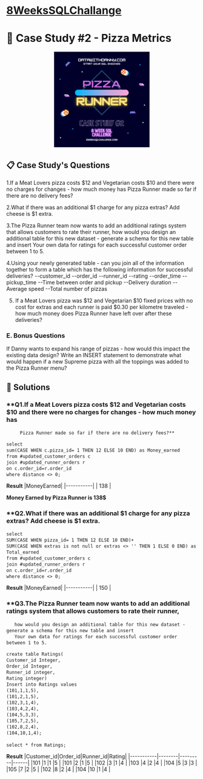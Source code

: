 # [8WeeksSQLChallange](https://github.com/sweety21-coder/8WeekSQLChallange)
# 🍕 Case Study #2 - Pizza Metrics
<p align="center">
<img src= "https://github.com/sweety21-coder/8WeekSQLChallange/blob/main/IMG/Pizza%20Runner.png?raw=true" width=50%,height=50%>

 ## 📋 Case Study's Questions

  1.If a Meat Lovers pizza costs $12 and Vegetarian costs $10 and there were no charges for changes - how much money has 
  Pizza Runner made so far if there are no delivery fees?

 2.What if there was an additional $1 charge for any pizza extras?
  Add cheese is $1 extra.

 3.The Pizza Runner team now wants to add an additional ratings system that allows customers to rate their runner,
  how would you design an additional table for this new dataset - generate a schema for this new table and insert 
  Your own data for ratings for each successful customer order between 1 to 5.

 4.Using your newly generated table - can you join all of the information together to form a table which has the following information
  for successful deliveries?
--customer_id
--order_id
--runner_id
--rating
--order_time
--pickup_time
--Time between order and pickup
--Delivery duration
--Average speed
--Total number of pizzas

5. If a Meat Lovers pizza was $12 and Vegetarian $10 fixed prices with no cost for extras and each runner is paid $0.30 per kilometre traveled - 
   how much money does Pizza Runner have left over after these deliveries?

### E. Bonus Questions
                
If Danny wants to expand his range of pizzas - how would this impact the existing data design? Write an INSERT statement to 
demonstrate what would happen if a new Supreme pizza with all the toppings was added to the Pizza Runner menu?

## 🔑 Solutions
### **Q1.If a Meat Lovers pizza costs $12 and Vegetarian costs $10 and there were no charges for changes - how much money has 
         Pizza Runner made so far if there are no delivery fees?**
```Query
select
sum(CASE WHEN c.pizza_id= 1 THEN 12 ELSE 10 END) as Money_earned
from #updated_customer_orders c
join #updated_runner_orders r
on c.order_id=r.order_id
where distance <> 0;
```
**Result**
|MoneyEarned|
|-----------|
| 138       |

**Money Earned by Pizza Runner is 138$**

### **Q2.What if there was an additional $1 charge for any pizza extras? Add cheese is $1 extra.
```Query
select
SUM(CASE WHEN pizza_id= 1 THEN 12 ELSE 10 END)+
SUM(CASE WHEN extras is not null or extras <> '' THEN 1 ELSE 0 END) as Total_earned
from #updated_customer_orders c
join #updated_runner_orders r
on c.order_id=r.order_id
where distance <> 0;
```
**Result**
|MoneyEarned|
|-----------|
| 150       |

### **Q3.The Pizza Runner team now wants to add an additional ratings system that allows customers to rate their runner,
       how would you design an additional table for this new dataset - generate a schema for this new table and insert 
       Your own data for ratings for each successful customer order between 1 to 5.
```Query
create table Ratings(
Customer_id Integer,
Order_id Integer,
Runner_id integer,
Rating integer)
Insert into Ratings values
(101,1,1,5),
(101,2,1,5),
(102,3,1,4),
(103,4,2,4),
(104,5,3,3),
(105,7,2,5),
(102,8,2,4),
(104,10,1,4);

select * from Ratings;
```
**Result**
|Customer_id|Order_id|Runner_id|Rating|
|-----------|--------|---------|------|
|101        |1       |1        |5     |
|101        |2       |1        |5     |
|102        |3       |1        |4     |
|103        |4       |2        |4     |
|104        |5       |3        |3     |
|105        |7       |2        |5     |
|102        |8       |2        |4     |
|104        |10      |1        |4     |



  
  
  
  
  
  
  
  

